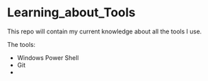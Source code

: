 # Learning_about_Tools
This repo will contain my current knowledge about all the tools I use. 

The tools: 
- Windows Power Shell 
- Git 
- 
